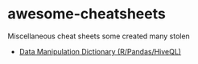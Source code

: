 # awesome-cheatsheets
Miscellaneous cheat sheets some created many stolen

* [Data Manipulation Dictionary (R/Pandas/HiveQL)](https://docs.google.com/spreadsheets/d/1BYan2X52zt-lILMcMGupCkUTgbNHOG_n13QWJiCu3v4/edit?usp=sharing)
